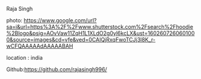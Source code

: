 Raja Singh

photo: https://www.google.com/url?sa=i&url=https%3A%2F%2Fwww.shutterstock.com%2Fsearch%2Fhoodie%2Blogo&psig=AOvVaw11ZqH1L1XLdO2g0yl6kcLX&ust=1602607260601000&source=images&cd=vfe&ved=0CAIQjRxqFwoTCJj3l8K_r-wCFQAAAAAdAAAAABAH

location : india

Github:https://github.com/rajasingh996/
